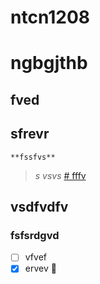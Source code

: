 # ntcn1208
# ngbgjthb 
## fved
## sfrevr
`**fssfvs**`
>_s vsvs_
[# fffv](url)
## vsdfvdfv
### fsfsrdgvd
- [ ] vfvef
- [x] ervev
🥇
